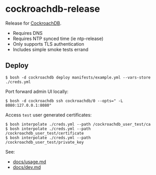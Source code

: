 # cockroachdb-release

Release for [CockroachDB](https://github.com/cockroachdb/cockroach).

- Requires DNS
- Requires NTP synced time (ie ntp-release)
- Only supports TLS authentication
- Includes simple smoke tests errand

## Deploy

```
$ bosh -d cockroachdb deploy manifests/example.yml --vars-store ./creds.yml
```

Port forward admin UI locally:

```
$ bosh -d cockroachdb ssh cockroachdb/0 --opts=" -L 8080:127.0.0.1:8080"
```

Access `test` user generated certificates:

```
$ bosh interpolate ./creds.yml --path /cockroachdb_user_test/ca
$ bosh interpolate ./creds.yml --path /cockroachdb_user_test/certificate
$ bosh interpolate ./creds.yml --path /cockroachdb_user_test/private_key
```

See:

- [docs/usage.md](docs/usage.md)
- [docs/dev.md](docs/usage.md)
